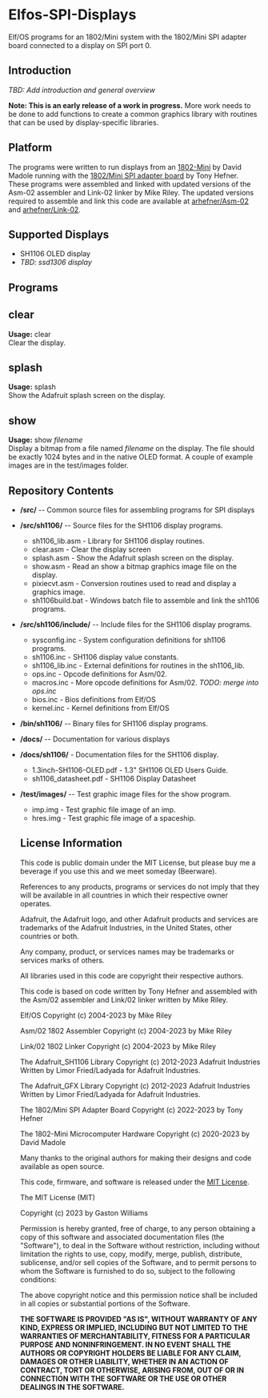 # Elfos-SPI-Displays
Elf/OS programs for an 1802/Mini system with the 1802/Mini SPI adapter board connected to a display on SPI port 0.

Introduction
------------
*TBD: Add introduction and general overview*

**Note: This is an early release of a work in progress.** 
More work needs to be done to add functions to create a common graphics library with routines that can be used by display-specific libraries.

Platform  
--------
The programs were written to run displays from an [1802-Mini](https://github.com/dmadole/1802-Mini) by David Madole running with the [1802/Mini SPI adapter board](https://github.com/arhefner/1802-Mini-SPI-DMA) by Tony Hefner. These programs were assembled and linked with updated versions of the Asm-02 assembler and Link-02 linker by Mike Riley. The updated versions required to assemble and link this code are available at [arhefner/Asm-02](https://github.com/arhefner/Asm-02) and [arhefner/Link-02](https://github.com/arhefner/Link-02).

Supported Displays
------------------
* SH1106 OLED display
* *TBD: ssd1306 display*

Programs
--------
## clear
**Usage:** clear    
Clear the display.

## splash
**Usage:** splash   
Show the Adafruit splash screen on the display.

## show
**Usage:** show *filename*   
 Display a bitmap from a file named *filename* on the display. The file should be exactly 1024 bytes and in the native OLED format. A couple of example images are in the test/images folder. 

Repository Contents
-------------------
* **/src/**  -- Common source files for assembling programs for SPI displays
* **/src/sh1106/**  -- Source files for the SH1106 display programs.
  * sh1106_lib.asm - Library for SH1106 display routines.
  * clear.asm - Clear the display screen
  * splash.asm - Show the Adafruit splash screen on the display.
  * show.asm - Read an show a bitmap graphics image file on the display. 
  * pixiecvt.asm - Conversion routines used to read and display a graphics image.
  * sh1106build.bat - Windows batch file to assemble and link the sh1106 programs.
* **/src/sh1106/include/**  -- Include files for the SH1106 display programs.  
  * sysconfig.inc - System configuration definitions for sh1106 programs.
  * sh1106.inc - SH1106 display value constants.
  * sh1106_lib.inc - External definitions for routines in the sh1106_lib.
  * ops.inc - Opcode definitions for Asm/02.
  * macros.inc - More opcode definitions for Asm/02. *TODO: merge into ops.inc*
  * bios.inc - Bios definitions from Elf/OS
  * kernel.inc - Kernel definitions from Elf/OS
* **/bin/sh1106/**  -- Binary files for SH1106 display programs.
* **/docs/**  -- Documentation for various displays
* **/docs/sh1106/**  - Documentation files for the SH1106 display.
  * 1.3inch-SH1106-OLED.pdf - 1.3" SH1106 OLED Users Guide.
  * sh1106_datasheet.pdf - SH1106 Display Datasheet
* **/test/images/** -- Test graphic image files for the show program.
  * imp.img - Test graphic file image of an imp.
  * hres.img - Test graphic file image of a spaceship.
  
  License Information
  -------------------
  
  This code is public domain under the MIT License, but please buy me a beverage
  if you use this and we meet someday (Beerware).
  
  References to any products, programs or services do not imply
  that they will be available in all countries in which their respective owner operates.
  
  Adafruit, the Adafruit logo, and other Adafruit products and services are
  trademarks of the Adafruit Industries, in the United States, other countries or both. 
  
  Any company, product, or services names may be trademarks or services marks of others.
  
  All libraries used in this code are copyright their respective authors.
  
  This code is based on code written by Tony Hefner and assembled with the Asm/02 assembler and Link/02 linker written by Mike Riley.
  
  Elf/OS 
  Copyright (c) 2004-2023 by Mike Riley
  
  Asm/02 1802 Assembler
  Copyright (c) 2004-2023 by Mike Riley
  
  Link/02 1802 Linker
  Copyright (c) 2004-2023 by Mike Riley
  
  The Adafruit_SH1106 Library
  Copyright (c) 2012-2023 Adafruit Industries
  Written by Limor Fried/Ladyada for Adafruit Industries. 
  
  The Adafruit_GFX Library
  Copyright (c) 2012-2023 Adafruit Industries
  Written by Limor Fried/Ladyada for Adafruit Industries. 
  
  The 1802/Mini SPI Adapter Board
  Copyright (c) 2022-2023 by Tony Hefner
  
  The 1802-Mini Microcomputer Hardware
  Copyright (c) 2020-2023 by David Madole
  
  Many thanks to the original authors for making their designs and code available as open source.
   
  This code, firmware, and software is released under the [MIT License](http://opensource.org/licenses/MIT).
  
  The MIT License (MIT)
  
  Copyright (c) 2023 by Gaston Williams
  
  Permission is hereby granted, free of charge, to any person obtaining a copy
  of this software and associated documentation files (the "Software"), to deal
  in the Software without restriction, including without limitation the rights
  to use, copy, modify, merge, publish, distribute, sublicense, and/or sell
  copies of the Software, and to permit persons to whom the Software is
  furnished to do so, subject to the following conditions:
  
  The above copyright notice and this permission notice shall be included in all
  copies or substantial portions of the Software.
  
  **THE SOFTWARE IS PROVIDED "AS IS", WITHOUT WARRANTY OF ANY KIND, EXPRESS OR IMPLIED, INCLUDING BUT NOT LIMITED TO THE WARRANTIES OF MERCHANTABILITY,
  FITNESS FOR A PARTICULAR PURPOSE AND NONINFRINGEMENT. IN NO EVENT SHALL THE
  AUTHORS OR COPYRIGHT HOLDERS BE LIABLE FOR ANY CLAIM, DAMAGES OR OTHER
  LIABILITY, WHETHER IN AN ACTION OF CONTRACT, TORT OR OTHERWISE, ARISING FROM, OUT OF OR IN CONNECTION WITH THE SOFTWARE OR THE USE OR OTHER DEALINGS IN THE
  SOFTWARE.**
